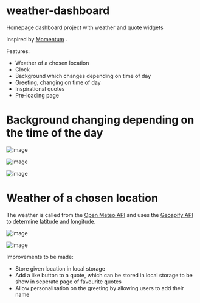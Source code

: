# weather-dashboard
Homepage dashboard project with weather and quote widgets

Inspired by [Momentum](https://momentumdash.com/) .

Features: 

- Weather of a chosen location
- Clock
- Background which changes depending on time of day
- Greeting, changing on time of day
- Inspirational quotes
- Pre-loading page

# Background changing depending on the time of the day

![image](https://github.com/user-attachments/assets/0a7220e1-32ce-4f40-ba31-582ab236c035)

![image](https://github.com/user-attachments/assets/f3c2dbc8-789e-43dd-a19c-934d825b150f)

![image](https://github.com/user-attachments/assets/b31483a7-e816-4740-915a-829b7cfeef93)

# Weather of a chosen location
The weather is called from the [Open Meteo API](https://open-meteo.com/) and uses the [Geoapify API](https://www.geoapify.com/) to determine latitude and longitude.

![image](https://github.com/user-attachments/assets/b6a5c0ba-cee3-45d6-ad21-a79df34b3fab)

![image](https://github.com/user-attachments/assets/4a661ea0-cf97-4f82-aa85-1a30534685ee)

Improvements to be made:
- Store given location in local storage
- Add a like button to a quote, which can be stored in local storage to be show in seperate page of favourite quotes
- Allow personalisation on the greeting by allowing users to add their name
